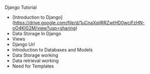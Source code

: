 Django Tutorial

- [Introduction to Django] (https://drive.google.com/file/d/1uCnaXqiIRRZwtHD0wciFzHN-oO4KlG2M/view?usp=sharing)
- Data Storage In Django
- Views
- Django Url
- Introduction to Databases and Models
- Data Storage working
- Data retrieval working
- Need for Templates
